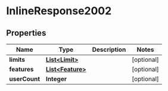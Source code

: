 # InlineResponse2002

## Properties
Name | Type | Description | Notes
------------ | ------------- | ------------- | -------------
**limits** | [**List&lt;Limit&gt;**](Limit.md) |  |  [optional]
**features** | [**List&lt;Feature&gt;**](Feature.md) |  |  [optional]
**userCount** | **Integer** |  |  [optional]
